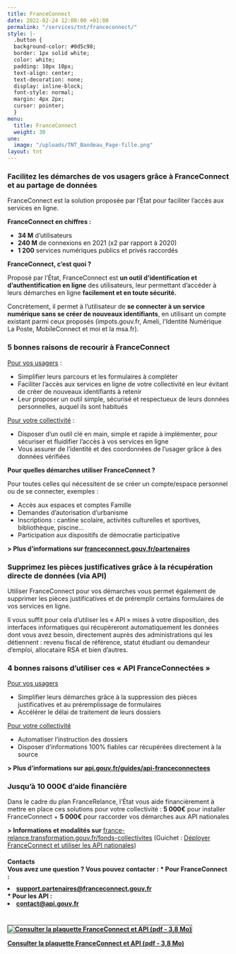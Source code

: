 ```yaml
---
title: FranceConnect
date: 2022-02-24 12:08:00 +01:00
permalink: "/services/tnt/franceconnect/"
style: |-
  .button {
  background-color: #0d5c98;
  border: 1px solid white;
  color: white;
  padding: 10px 10px;
  text-align: center;
  text-decoration: none;
  display: inline-block;
  font-style: normal;
  margin: 4px 2px;
  cursor: pointer;
  }
menu:
  title: FranceConnect
  weight: 30
une:
  image: "/uploads/TNT_Bandeau_Page-fille.png"
layout: tnt
---
```


### Facilitez les démarches de vos usagers grâce à FranceConnect et au partage de données

FranceConnect est la solution proposée par l’État pour faciliter l’accès aux services en ligne. 

**FranceConnect en chiffres :**
* **34 M** d’utilisateurs 
* **240 M** de connexions en 2021 (x2 par rapport à 2020)
* **1 200** services numériques publics et privés raccordés

**FranceConnect, c’est quoi ?**

Proposé par l’État, FranceConnect est **un outil d’identification et d’authentification en ligne** des utilisateurs, leur permettant d’accéder à leurs démarches en ligne **facilement et en toute sécurité.**

Concrètement, il permet à l’utilisateur de **se connecter à un service numérique sans se créer de nouveaux identifiants**, en utilisant un compte existant parmi ceux proposés (impots.gouv.fr, Ameli, l’Identité Numérique La Poste, MobileConnect et moi et la msa.fr). 

### 5 bonnes raisons de recourir à FranceConnect

<u>Pour vos usagers</u> :
* Simplifier leurs parcours et les formulaires à compléter
* Faciliter l’accès aux services en ligne de votre collectivité en leur évitant de créer de nouveaux identifiants à retenir
* Leur proposer un outil simple, sécurisé et respectueux de leurs données personnelles, auquel ils sont habitués

<u>Pour votre collectivité</u> :
* Disposer d’un outil clé en main, simple et rapide à implémenter, pour sécuriser et fluidifier l’accès à vos services en ligne
* Vous assurer de l’identité et des coordonnées de l’usager grâce à des données vérifiées

**Pour quelles démarches utiliser FranceConnect ?**

Pour toutes celles qui nécessitent de se créer un compte/espace personnel ou de se connecter, exemples : 
* Accès aux espaces et comptes Famille
* Demandes d’autorisation d’urbanisme
* Inscriptions : cantine scolaire, activités culturelles et sportives, bibliothèque, piscine…
* Participation aux dispositifs de démocratie participative  

**> Plus d’informations sur [franceconnect.gouv.fr/partenaires](https://franceconnect.gouv.fr/partenaires)**

### Supprimez les pièces justificatives grâce à la récupération directe de données (via API)

Utiliser FranceConnect pour vos démarches vous permet également de supprimer les pièces justificatives et de préremplir certains formulaires de vos services en ligne.

Il vous suffit pour cela d’utiliser les « API » mises à votre disposition, des interfaces informatiques qui récupèreront automatiquement les données dont vous avez besoin, directement auprès des administrations qui les détiennent : revenu fiscal de référence, statut étudiant ou demandeur d’emploi, allocataire RSA et bien d’autres. 

### 4 bonnes raisons d’utiliser ces « API FranceConnectées »

<u>Pour vos usagers</u>
* Simplifier leurs démarches grâce à la suppression des pièces justificatives et au préremplissage de formulaires
* Accélérer le délai de traitement de leurs dossiers

<u>Pour votre collectivité</u>
* Automatiser l’instruction des dossiers 
* Disposer d’informations 100% fiables car récupérées directement à la source 

**> Plus d’informations sur [api.gouv.fr/guides/api-franceconnectees](https://api.gouv.fr/guides/api-franceconnectees)**

### Jusqu’à 10 000€ d’aide financière

Dans le cadre du plan FranceRelance, l’État vous aide financièrement à mettre en place ces solutions pour votre collectivité :
**5 000€** pour installer FranceConnect 
+
**5 000€** pour raccorder vos démarches aux API nationales

**> Informations et modalités sur** [france-relance.transformation.gouv.fr/fonds-collectivites](https://france-relance.transformation.gouv.fr/fonds-collectivites) (Guichet : [Déployer FranceConnect et utiliser les API nationales](https://france-relance.transformation.gouv.fr/e13a-deployer-franceconnect-et-utiliser-les-api-na/))

<div class="encadre noir" style="margin-bottom:40px"><p style="margin-top: 20px; margin-bottom: 10px;"><strong><b>Contacts
<br>Vous avez une question ? Vous pouvez contacter :</b>
* Pour FranceConnect : 
<li><a href="mailto:support.partenaires@franceconnect.gouv.fr">support.partenaires@franceconnect.gouv.fr</a></li>
* Pour les API : 
<li><a href="mailto:contact@api.gouv.fr">contact@api.gouv.fr</a></li></li><p></p></div>

<p class="text-center"><a href="/uploads/2022_02_24_Plaquette_FranceConnect-et-API_BAT.PDF"><img alt="Consulter la plaquette FranceConnect et API (pdf - 3,8 Mo)" src="/uploads/CapturePlaquetteFCTNT.PNG" style="border:solid 1px #464646"></a></p>

<div class="lien-important" style="margin-bottom:30px"> <p><a href="/uploads/2022_02_24_Plaquette_FranceConnect-et-API_BAT.PDF">Consulter la plaquette FranceConnect et API (pdf - 3,8 Mo)</a></p> </div>